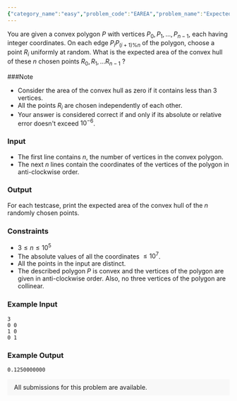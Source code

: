 ```yaml
---
{"category_name":"easy","problem_code":"EAREA","problem_name":"Expected Area","problemComponents":{"constraints":"","constraintsState":false,"subtasks":"","subtasksState":false,"inputFormat":"","inputFormatState":false,"outputFormat":"","outputFormatState":false,"sampleTestCases":{}},"video_editorial_url":"","languages_supported":{"0":"CPP14","1":"C","2":"JAVA","3":"PYTH 3.6","4":"PYTH","5":"PYP3","6":"CS2","7":"ADA","8":"PYPY","9":"TEXT","10":"PAS fpc","11":"NODEJS","12":"RUBY","13":"PHP","14":"GO","15":"HASK","16":"TCL","17":"PERL","18":"SCALA","19":"LUA","20":"kotlin","21":"BASH","22":"JS","23":"LISP sbcl","24":"rust","25":"PAS gpc","26":"BF","27":"CLOJ","28":"R","29":"D","30":"CAML","31":"FORT","32":"ASM","33":"swift","34":"FS","35":"WSPC","36":"LISP clisp","37":"SQL","38":"SCM guile","39":"PERL6","40":"ERL","41":"CLPS","42":"ICK","43":"NICE","44":"PRLG","45":"ICON","46":"COB","47":"SCM chicken","48":"PIKE","49":"SCM qobi","50":"ST","51":"NEM"},"max_timelimit":1,"source_sizelimit":50000,"problem_author":"jtnydv25","problem_tester":null,"date_added":"12-12-2019","tags":{"0":"easy","1":"expected","2":"geometry","3":"gw19mos","4":"icpc2019","5":"icpcgw19","6":"jtnydv25"},"problem_difficulty_level":"Easy","best_tag":"Expected Value","editorial_url":"https://discuss.codechef.com/problems/EAREA","time":{"view_start_date":1576781100,"submit_start_date":1576781100,"visible_start_date":1576781100,"end_date":1735669800},"is_direct_submittable":false,"problemDiscussURL":"https://discuss.codechef.com/search?q=EAREA","is_proctored":false,"visitedContests":{},"layout":"problem"}
---
```

You are given a convex polygon $P$ with vertices $P_0, P_1, \ldots, P_{n-1}$, each having integer coordinates. On each edge $P_{i} P_{(i+1) \% n}$ of the polygon, choose a point $R_i$ uniformly at random. What is the expected area of the convex hull of these $n$ chosen points $R_0, R_1, \ldots R_{n-1}$ ?

###Note
- Consider the area of the convex hull as zero if it contains less than 3 vertices.
- All the points $R_i$ are chosen independently of each other.
- Your answer is considered correct if and only if its absolute or relative error doesn't exceed $10^{-6}$.


### Input
- The first line contains $n$, the number of vertices in the convex polygon.
- The next $n$ lines contain the coordinates of the vertices of the polygon in anti-clockwise order. 

### Output
For each testcase, print the expected area of the convex hull of the $n$ randomly chosen points.

### Constraints 
- $3 \leq n \leq 10^5$
- The absolute values of all the coordinates $\leq 10^7$.
- All the points in the input are distinct.
- The described polygon $P$ is convex and the vertices of the polygon are given in anti-clockwise order. Also, no three vertices of the polygon are collinear.

### Example Input
```
3
0 0
1 0
0 1
```

### Example Output
```
0.1250000000
```

<aside style='background: #f8f8f8;padding: 10px 15px;'><div>All submissions for this problem are available.</div></aside>